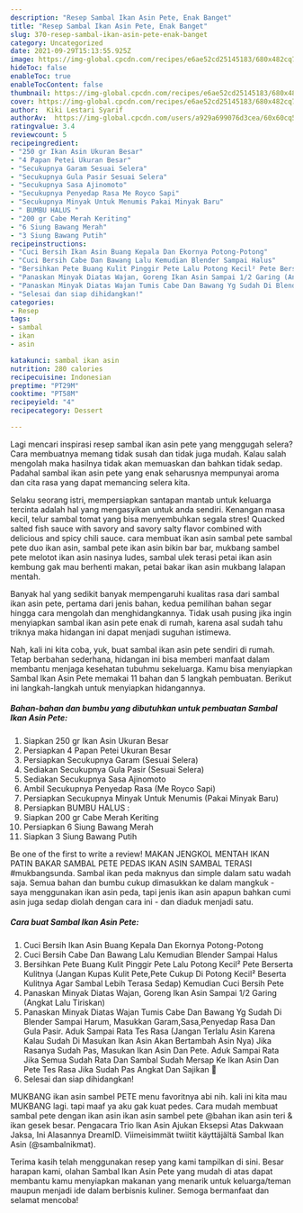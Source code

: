 ```yaml
---
description: "Resep Sambal Ikan Asin Pete, Enak Banget"
title: "Resep Sambal Ikan Asin Pete, Enak Banget"
slug: 370-resep-sambal-ikan-asin-pete-enak-banget
category: Uncategorized
date: 2021-09-29T15:13:55.925Z
image: https://img-global.cpcdn.com/recipes/e6ae52cd25145183/680x482cq70/sambal-ikan-asin-pete-foto-resep-utama.jpg
hideToc: false
enableToc: true
enableTocContent: false
thumbnail: https://img-global.cpcdn.com/recipes/e6ae52cd25145183/680x482cq70/sambal-ikan-asin-pete-foto-resep-utama.jpg
cover: https://img-global.cpcdn.com/recipes/e6ae52cd25145183/680x482cq70/sambal-ikan-asin-pete-foto-resep-utama.jpg
author:  Kiki Lestari Syarif
authorAv:  https://img-global.cpcdn.com/users/a929a699076d3cea/60x60cq50/avatar.jpg
ratingvalue: 3.4
reviewcount: 5
recipeingredient:
- "250 gr Ikan Asin Ukuran Besar"
- "4 Papan Petei Ukuran Besar"
- "Secukupnya Garam Sesuai Selera"
- "Secukupnya Gula Pasir Sesuai Selera"
- "Secukupnya Sasa Ajinomoto"
- "Secukupnya Penyedap Rasa Me Royco Sapi"
- "Secukupnya Minyak Untuk Menumis Pakai Minyak Baru"
- " BUMBU HALUS "
- "200 gr Cabe Merah Keriting"
- "6 Siung Bawang Merah"
- "3 Siung Bawang Putih"
recipeinstructions:
- "Cuci Bersih Ikan Asin Buang Kepala Dan Ekornya Potong-Potong"
- "Cuci Bersih Cabe Dan Bawang Lalu Kemudian Blender Sampai Halus"
- "Bersihkan Pete Buang Kulit Pinggir Pete Lalu Potong Kecil² Pete Berserta Kulitnya (Jangan Kupas Kulit Pete,Pete Cukup Di Potong Kecil² Beserta Kulitnya Agar Sambal Lebih Terasa Sedap) Kemudian Cuci Bersih Pete"
- "Panaskan Minyak Diatas Wajan, Goreng Ikan Asin Sampai 1/2 Garing (Angkat Lalu Tiriskan)"
- "Panaskan Minyak Diatas Wajan Tumis Cabe Dan Bawang Yg Sudah Di Blender Sampai Harum, Masukkan Garam,Sasa,Penyedap Rasa Dan Gula Pasir. Aduk Sampai Rata Tes Rasa (Jangan Terlalu Asin Karena Kalau Sudah Di Masukan Ikan Asin Akan Bertambah Asin Nya)   Jika Rasanya Sudah Pas, Masukan Ikan Asin Dan Pete. Aduk Sampai Rata Jika Semua Sudah Rata Dan Sambal Sudah Mersap Ke Ikan Asin Dan Pete Tes Rasa Jika Sudah Pas Angkat Dan Sajikan 🤩"
- "Selesai dan siap dihidangkan!"
categories:
- Resep
tags:
- sambal
- ikan
- asin

katakunci: sambal ikan asin 
nutrition: 280 calories
recipecuisine: Indonesian
preptime: "PT29M"
cooktime: "PT58M"
recipeyield: "4"
recipecategory: Dessert

---
```



Lagi mencari inspirasi resep sambal ikan asin pete yang menggugah selera? Cara membuatnya memang tidak susah dan tidak juga mudah. Kalau salah mengolah maka hasilnya tidak akan memuaskan dan bahkan tidak sedap. Padahal sambal ikan asin pete yang enak seharusnya mempunyai aroma dan cita rasa yang dapat memancing selera kita.


Selaku seorang istri, mempersiapkan santapan mantab untuk keluarga tercinta adalah hal yang mengasyikan untuk anda sendiri. Kenangan masa kecil, telur sambal tomat yang bisa menyembuhkan segala stres! Quacked salted fish sauce with savory and savory salty flavor combined with delicious and spicy chili sauce. cara membuat ikan asin sambal pete sambal pete duo ikan asin, sambal pete ikan asin bikin bar bar, mukbang sambel pete melotot ikan asin nasinya ludes, sambal ulek terasi petai ikan asin kembung gak mau berhenti makan, petai bakar ikan asin mukbang lalapan mentah.

Banyak hal yang sedikit banyak mempengaruhi kualitas rasa dari sambal ikan asin pete, pertama dari jenis bahan, kedua pemilihan bahan segar hingga cara mengolah dan menghidangkannya. Tidak usah pusing jika ingin menyiapkan sambal ikan asin pete enak di rumah, karena asal sudah tahu triknya maka hidangan ini dapat menjadi suguhan istimewa.


Nah, kali ini kita coba, yuk, buat sambal ikan asin pete sendiri di rumah. Tetap berbahan sederhana, hidangan ini bisa memberi manfaat dalam membantu menjaga kesehatan tubuhmu sekeluarga. Kamu bisa menyiapkan Sambal Ikan Asin Pete memakai 11 bahan dan 5 langkah pembuatan. Berikut ini langkah-langkah untuk menyiapkan hidangannya.

<!--inarticleads1-->

##### Bahan-bahan dan bumbu yang dibutuhkan untuk pembuatan Sambal Ikan Asin Pete:

1. Siapkan 250 gr Ikan Asin Ukuran Besar
1. Persiapkan 4 Papan Petei Ukuran Besar
1. Persiapkan Secukupnya Garam (Sesuai Selera)
1. Sediakan Secukupnya Gula Pasir (Sesuai Selera)
1. Sediakan Secukupnya Sasa Ajinomoto
1. Ambil Secukupnya Penyedap Rasa (Me Royco Sapi)
1. Persiapkan Secukupnya Minyak Untuk Menumis (Pakai Minyak Baru)
1. Persiapkan  BUMBU HALUS :
1. Siapkan 200 gr Cabe Merah Keriting
1. Persiapkan 6 Siung Bawang Merah
1. Siapkan 3 Siung Bawang Putih


Be one of the first to write a review! MAKAN JENGKOL MENTAH IKAN PATIN BAKAR SAMBAL PETE PEDAS IKAN ASIN SAMBAL TERASI #mukbangsunda. Sambal ikan peda maknyus dan simple dalam satu wadah saja. Semua bahan dan bumbu cukup dimasukkan ke dalam mangkuk - saya menggunakan ikan asin peda, tapi jenis ikan asin apapun bahkan cumi asin juga sedap diolah dengan cara ini - dan diaduk menjadi satu. 

<!--inarticleads2-->

##### Cara buat Sambal Ikan Asin Pete:

1. Cuci Bersih Ikan Asin Buang Kepala Dan Ekornya Potong-Potong
1. Cuci Bersih Cabe Dan Bawang Lalu Kemudian Blender Sampai Halus
1. Bersihkan Pete Buang Kulit Pinggir Pete Lalu Potong Kecil² Pete Berserta Kulitnya (Jangan Kupas Kulit Pete,Pete Cukup Di Potong Kecil² Beserta Kulitnya Agar Sambal Lebih Terasa Sedap) Kemudian Cuci Bersih Pete
1. Panaskan Minyak Diatas Wajan, Goreng Ikan Asin Sampai 1/2 Garing (Angkat Lalu Tiriskan)
1. Panaskan Minyak Diatas Wajan Tumis Cabe Dan Bawang Yg Sudah Di Blender Sampai Harum, Masukkan Garam,Sasa,Penyedap Rasa Dan Gula Pasir. Aduk Sampai Rata Tes Rasa (Jangan Terlalu Asin Karena Kalau Sudah Di Masukan Ikan Asin Akan Bertambah Asin Nya)   Jika Rasanya Sudah Pas, Masukan Ikan Asin Dan Pete. Aduk Sampai Rata Jika Semua Sudah Rata Dan Sambal Sudah Mersap Ke Ikan Asin Dan Pete Tes Rasa Jika Sudah Pas Angkat Dan Sajikan 🤩
1. Selesai dan siap dihidangkan!

MUKBANG ikan asin sambel PETE menu favoritnya abi nih. kali ini kita mau MUKBANG lagi. tapi maaf ya aku gak kuat pedes. Cara mudah membuat sambal pete dengan ikan asin ikan asin sambel pete @bahan ikan asin teri &amp; ikan gesek besar. Pengacara Trio Ikan Asin Ajukan Eksepsi Atas Dakwaan Jaksa, Ini Alasannya DreamID. Viimeisimmät twiitit käyttäjältä Sambal Ikan Asin (@sambalnikmat). 

Terima kasih telah menggunakan resep yang kami tampilkan di sini. Besar harapan kami, olahan Sambal Ikan Asin Pete yang mudah di atas dapat membantu kamu menyiapkan makanan yang menarik untuk keluarga/teman maupun menjadi ide dalam berbisnis kuliner. Semoga bermanfaat dan selamat mencoba!
